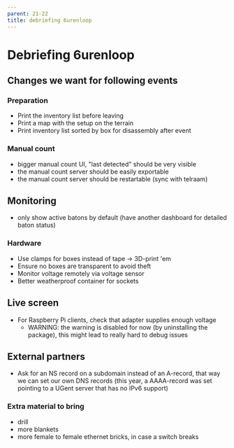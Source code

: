 ```yaml
---
parent: 21-22
title: debriefing 6urenloop
---
```


# Debriefing 6urenloop

## Changes we want for following events


### Preparation

- Print the inventory list before leaving
- Print a map with the setup on the terrain
- Print inventory list sorted by box for disassembly after event


### Manual count

- bigger manual count UI, "last detected" should be very visible
- the manual count server should be easily exportable
- the manual count server should be restartable (sync with telraam)

## Monitoring

- only show active batons by default (have another dashboard for detailed baton status)

### Hardware

- Use clamps for boxes instead of tape -> 3D-print 'em
- Ensure no boxes are transparent to avoid theft
- Monitor voltage remotely via voltage sensor
- Better weatherproof container for sockets

## Live screen

- For Raspberry Pi clients, check that adapter supplies enough voltage
    - WARNING: the warning is disabled for now (by uninstalling the package), this might lead to really hard to debug issues

## External partners

- Ask for an NS record on a subdomain instead of an A-record, that way we can set our own DNS records (this year, a AAAA-record was set pointing to a UGent server that has no IPv6 support)


### Extra material to bring

- drill
- more blankets
- more female to female ethernet bricks, in case a switch breaks
